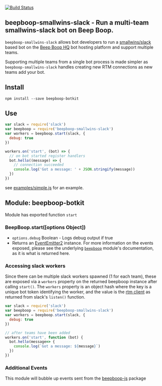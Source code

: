 [![Build Status](https://travis-ci.org/BeepBoopHQ/beepboop-smallwins-slack.svg)](https://travis-ci.org/BeepBoopHQ/beepboop-smallwins-slack)

## beepboop-smallwins-slack - Run a multi-team smallwins-slack bot on Beep Boop.

`beepboop-smallwins-slack` allows bot developers to run a [smallwins/slack](https://github.com/smallwins/slack) based bot on the [Beep Boop HQ](http://beepboophq.com) bot hosting platform and support multiple teams.

Supporting multiple teams from a single bot process is made simpler as `beepboop-smallwins-slack` handles creating new RTM connections as new teams add your bot.

## Install
`npm install --save beepboop-botkit`

## Use

```javascript
var slack = require('slack')
var beepboop = require('beepboop-smallwins-slack')
var workers = beepboop.start(slack, {
  debug: true
})

workers.on('start', (bot) => {
  // on bot started register handlers
  bot.hello((message) => {
    // connection succeeded
    console.log('Got a message: ' + JSON.stringify(message))
  })
})

```

see [examples/simple.js](https://github.com/BeepBoopHQ/beepboop-smallwins-slack/blob/master/examples/simple.js) for an example.

## Module: beepboop-botkit

Module has exported function `start`

### BeepBoop.start([options Object])

* `options.debug` Boolean - Logs debug output if true
* Returns an [EventEmitter2](https://github.com/asyncly/EventEmitter2) instance.  For more information on the events exposed, please see the underlying [`beepboop`](https://github.com/BeepBoopHQ/beepboop-js) module's documentation, as it is what is returned here.

### Accessing slack workers

Since there can be multiple slack workers spawned (1 for each team), these are exposed via a `workers` property on the returned beepboop instance after calling `start()`.  The `workers` property is an object hash where the key is a unique bot token identifying the worker, and the value is the [rtm client](https://github.com/smallwins/slack/blob/master/src/rtm.client.js) as returned from slack's `listen()` function.

```javascript
var slack = require('slack')
var beepboop = require('beepboop-smallwins-slack')
var workers = beepboop.start(slack, {
  debug: true
})

// after teams have been added
workers.on('start', function (bot) {
  bot.hello(message=> {
    console.log(`Got a message: ${message}`)
  })
})
```

### Additional Events

This module will bubble up events sent from the [beepboop-js](https://github.com/BeepBoopHQ/beepboop-js#module-beepboop) package
